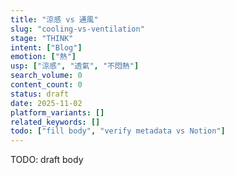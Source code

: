 ```yaml
---
title: "涼感 vs 通風"
slug: "cooling-vs-ventilation"
stage: "THINK"
intent: ["Blog"]
emotion: ["熱"]
usp: ["涼感", "透氣", "不悶熱"]
search_volume: 0
content_count: 0
status: draft
date: 2025-11-02
platform_variants: []
related_keywords: []
todo: ["fill body", "verify metadata vs Notion"]
---
```


TODO: draft body
